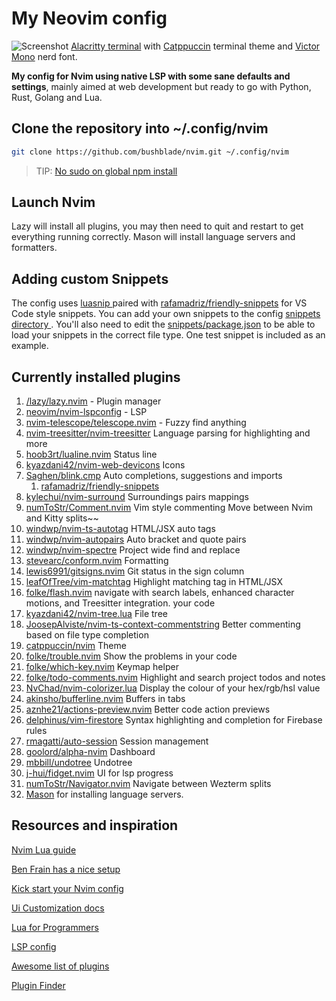 # My Neovim config

![Screenshot](https://res.cloudinary.com/bushblade/image/upload/w_1000/catppuccin.webp)
[Alacritty terminal](https://github.com/alacritty/alacritty) with [Catppuccin](https://github.com/catppuccin/nvim) terminal theme and [Victor Mono](https://github.com/ryanoasis/nerd-fonts/tree/master/patched-fonts/VictorMono) nerd font.

**My config for Nvim using native LSP with some sane defaults and settings**, mainly
aimed at web development but ready to go with Python, Rust, Golang and Lua.

## Clone the repository into ~/.config/nvim

```bash
git clone https://github.com/bushblade/nvim.git ~/.config/nvim
```

> TIP: [No sudo on global npm install](https://github.com/sindresorhus/guides/blob/main/npm-global-without-sudo.md)

## Launch Nvim

Lazy will install all plugins, you may then need to quit and restart to get
everything running correctly.
Mason will install language servers and formatters.

## Adding custom Snippets

The config uses [ luasnip ](https://github.com/saadparwaiz1/cmp_luasnip) paired
with [rafamadriz/friendly-snippets](https://github.com/rafamadriz/friendly-snippets) for VS Code style snippets.
You can add your own snippets to the config [ snippets directory ](./snippets).
You'll also need to edit the [snippets/package.json](./snippets/package.json) to
be able to load your snippets in the correct file type.
One test snippet is included as an example.

## Currently installed plugins

1. [/lazy/lazy.nvim](https://github.com/folke/lazy.nvim.git) - Plugin manager
2. [neovim/nvim-lspconfig](https://github.com/neovim/nvim-lspconfig) - LSP
3. [nvim-telescope/telescope.nvim](https://github.com/nvim-telescope/telescope.nvim) - Fuzzy find anything
4. [nvim-treesitter/nvim-treesitter](https://github.com/nvim-treesitter/nvim-treesitter) Language parsing for highlighting and more
5. [hoob3rt/lualine.nvim](https://github.com/hoob3rt/lualine.nvim) Status line
6. [kyazdani42/nvim-web-devicons](https://github.com/kyazdani42/nvim-web-devicons) Icons
7. [Saghen/blink.cmp](https://cmp.saghen.dev/) Auto completions, suggestions and imports
   1. [rafamadriz/friendly-snippets](https://github.com/rafamadriz/friendly-snippets)
8. [kylechui/nvim-surround](https://github.com/kylechui/nvim-surround) Surroundings
   pairs mappings
9. [numToStr/Comment.nvim](https://github.com/numToStr/Comment.nvim) Vim style
   commenting
   Move between Nvim and Kitty splits~~
10. [windwp/nvim-ts-autotag](https://github.com/windwp/nvim-ts-autotag) HTML/JSX
    auto tags
11. [windwp/nvim-autopairs](https://github.com/windwp/nvim-autopairs) Auto bracket
    and quote pairs
12. [windwp/nvim-spectre](https://github.com/windwp/nvim-spectre) Project wide
    find and replace
13. [stevearc/conform.nvim](https://github.com/stevearc/conform.nvim)
    Formatting
14. [lewis6991/gitsigns.nvim](https://github.com/lewis6991/gitsigns.nvim) Git status
    in the sign column
15. [leafOfTree/vim-matchtag](https://github.com/leafOfTree/vim-matchtag)
    Highlight matching tag in HTML/JSX
16. [folke/flash.nvim](https://github.com/folke/flash.nvim) navigate with search labels, enhanced character motions, and Treesitter integration.
    your code
17. [kyazdani42/nvim-tree.lua](https://github.com/kyazdani42/nvim-tree.lua) File
    tree
18. [JoosepAlviste/nvim-ts-context-commentstring](https://github.com/JoosepAlviste/nvim-ts-context-commentstring) Better commenting based on file type
    completion
19. [catppuccin/nvim](https://github.com/catppuccin/nvim) Theme
20. [folke/trouble.nvim](https://github.com/folke/trouble.nvim) Show the problems
    in your code
21. [folke/which-key.nvim](https://github.com/folke/which-key.nvim) Keymap helper
22. [folke/todo-comments.nvim](https://github.com/folke/todo-comments.nvim)
    Highlight and search project todos and notes
23. [NvChad/nvim-colorizer.lua](https://github.com/NvChad/nvim-colorizer.lua)
    Display the colour of your hex/rgb/hsl value
24. [akinsho/bufferline.nvim](https://github.com/akinsho/bufferline.nvim) Buffers
    in tabs
25. [aznhe21/actions-preview.nvim](https://github.com/aznhe21/actions-preview.nvim) Better code action previews
26. [delphinus/vim-firestore](https://github.com/delphinus/vim-firestore) Syntax
    highlighting and completion for Firebase rules
27. [rmagatti/auto-session](https://github.com/rmagatti/auto-session) Session
    management
28. [goolord/alpha-nvim](https://github.com/goolord/alpha-nvim) Dashboard
29. [mbbill/undotree](https://github.com/mbbill/undotree) Undotree
30. [j-hui/fidget.nvim](https://github.com/j-hui/fidget.nvim,) UI for lsp
    progress
31. [numToStr/Navigator.nvim](https://github.com/numToStr/Navigator.nvim)
    Navigate between Wezterm splits
32. [Mason](https://github.com/williamboman/mason.nvim) for installing language
    servers.

## Resources and inspiration

[Nvim Lua guide](https://github.com/nanotee/nvim-lua-guide)

[Ben Frain has a nice setup](https://gist.github.com/benfrain/97f2b91087121b2d4ba0dcc4202d252f)

[Kick start your Nvim config](https://github.com/nvim-lua/kickstart.nvim)

[Ui Customization docs](https://github.com/neovim/nvim-lspconfig/wiki/UI-customization#change-diagnostic-symbols-in-the-sign-column-gutter)

[Lua for Programmers](https://ebens.me/post/lua-for-programmers-part-1/)

[LSP config](https://github.com/neovim/nvim-lspconfig/blob/master/doc/server_configurations.md)

[Awesome list of plugins](https://github.com/rockerBOO/awesome-neovim)

[Plugin Finder](https://neovimcraft.com/)

